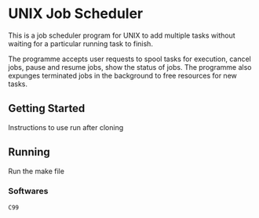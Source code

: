 # UNIX Job Scheduler

This is a job scheduler program for UNIX to add multiple tasks without waiting for a particular running task to finish.

The programme accepts user requests to spool tasks for execution, cancel jobs, pause and resume jobs, show the status of jobs. The programme also expunges terminated jobs in the background to free resources for new tasks.

## Getting Started

Instructions to use run after cloning

## Running

Run the make file

### Softwares

```
C99
```
